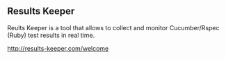 ## Results Keeper 

Reults Keeper is a tool that allows to collect and monitor Cucumber/Rspec (Ruby) test results in real time.

http://results-keeper.com/welcome

